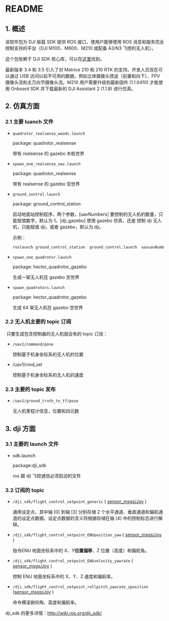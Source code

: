 # README

## 1. 概述

该软件包为 DJI 板载 SDK 提供 ROS 接口，使用户能够使用 ROS 消息和服务完全控制支持的平台（DJI M100、M600、M210 或配备 A3/N3 飞控的无人机）。

这个包依赖于 DJI SDK 核心库，可以在[这里](https://github.com/dji-sdk/Onboard-SDK)找到。

最新版本 3.4 和 3.5 引入了对 Matrice 210 和 210 RTK 的支持。开发人员现在可以通过 USB 访问以前不可用的数据，例如立体摄像头馈送（前置和向下）、FPV 摄像头流和主万向节摄像头流。M210 用户需要升级到最新固件 (1.1.0410) 才能使用 Onboard SDK 并下载最新的 DJI Assistant 2 (1.1.8) 进行仿真。

## 2. 仿真方面

### 2.1 主要 luanch 文件

- `quadrotor_realsense_woods.launch` 

  package: quadrotor_realsense

  带有 realsense 的 gazebo 木桩世界

  

  

- `spawn_one_realsense_uav.launch`

  package: quadrotor_realsense

  带有 realsense 的 gazebo 空世界

  

  

- `ground_control.launch` 

  package: ground_control_station

  启动地面站控制程序，两个参数，[uavNumbers] 要控制的无人机的数量，只能赋值数字，默认为 1。[dji_gazebo] 使用 gazebo 仿真，还是 控制 dji 无人机，只能赋值  dji，或者 gazebo，默认为 dji。

  示例：

  ```bash
  roslaunch ground_control_station  ground_control.launch  uavuavNumbers:=10 dji_gazebo:=dji 
  ```

- `spawn_one_quadrotor.launch`

  package: hector_quadrotor_gazebo

  生成一架无人机在 gazebo 空世界

  

- `spawn_quadrotors.launch`

  package: hector_quadrotor_gazebo

  生成 64 架无人机在 gazebo 空世界

### 2.2  无人机主要的 topic 订阅

​	只要生成包含控制器的无人机就会有的 topic 订阅：

- `/uav1/command/pose`

  控制基于机身坐标系的无人机的位置

  

- /uav1/cmd_vel

  控制基于机身坐标系的无人机的速度

### 2.3 主要的 topic 发布

- `/uav1/ground_truth_to_tf/pose`

  无人机里程计信息，位置和四元数



## 3. dji 方面

### 3.1 主要的 launch 文件

- sdk.launch

  package:dji_sdk

  ros 跟 dji 飞控通信必须启动的文件

### 3.2 订阅的 topic

- `/dji_sdk/flight_control_setpoint_generic` ( [sensor_msgs/Joy](http://docs.ros.org/en/api/sensor_msgs/html/msg/Joy.html) )

  通用设定点，其中轴 [0] 到轴 [3] 分别存储 2 个水平通道、垂直通道和偏航通道的设定点数据。设定点数据的含义将根据存储在轴 [4] 中的控制标志进行解释。

- `/dji_sdk/flight_control_setpoint_ENUposition_yaw` ( [sensor_msgs/Joy](http://docs.ros.org/en/api/sensor_msgs/html/msg/Joy.html) )

  指令ENU 地面坐标系中的 X、Y**位置偏移**、Z 位置（高度）和偏航角。

- `/dji_sdk/flight_control_setpoint_ENUvelocity_yawrate` ( [sensor_msgs/Joy](http://docs.ros.org/en/api/sensor_msgs/html/msg/Joy.html) )

  控制 ENU 地面坐标系中的 X、Y、Z 速度和偏航率。

- `/dji_sdk/flight_control_setpoint_rollpitch_yawrate_zposition` ([sensor_msgs/Joy](http://docs.ros.org/en/api/sensor_msgs/html/msg/Joy.html) )

  命令横滚俯仰角、高度和偏航率。

dji_sdk 的更多详情：http://wiki.ros.org/dji_sdk/



